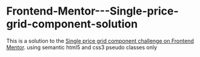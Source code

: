 # Frontend-Mentor---Single-price-grid-component-solution
This is a solution to the [Single price grid component challenge on Frontend Mentor](https://www.frontendmentor.io/challenges/single-price-grid-component-5ce41129d0ff452fec5abbbc). using semantic html5 and css3 pseudo classes only

